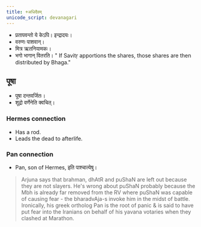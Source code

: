 ```yaml
---
title: +अधिदैवम्
unicode_script: devanagari
---
```


- प्रतापवन्तो ये केऽपि। इन्द्रादयः। 
- वरुणः पाशवान्।
- मित्र ऋतनियामकः।
- भगो भागान् वितरति। " If Savitṛ apportions the shares, those shares are then distributed by Bhaga."
  
## पूषा
- पूषा दन्तवर्जितः। 
- शूद्रो वर्णेनेति क्वचित्।

### Hermes connection
- Has a rod.
- Leads the dead to afterlife.

### Pan connection
- Pan, son of Hermes, इति पाश्चात्येषु।

> Arjuna says that brahman, dhAtR and puShaN are left out because they are not slayers. He's wrong about puShaN probably because the Mbh is already far removed from the RV where puShaN was capable of causing fear - the bharadvAja-s invoke him in the midst of battle. Ironically, his greek ortholog Pan is the root of panic & is said to have put fear into the Iranians on behalf of his yavana votaries when they clashed at Marathon.

